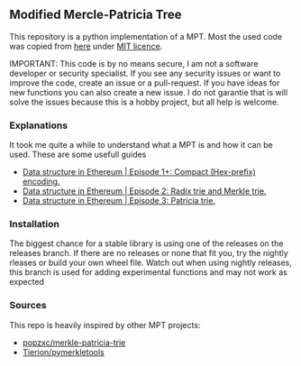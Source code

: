 ## Modified Mercle-Patricia Tree
This repository is a python implementation of a MPT. Most the used code was copied from [here](https://github.com/popzxc/merkle-patricia-trie/blob/master/LICENSE) under [MIT licence]('\\docs'). 

IMPORTANT: This code is by no means secure, I am not a software developer or security specialist. If you see any security issues or want to improve the code, create an issue or a pull-request. If you have ideas for new functions you can also create a new issue. I do not garantie that is will solve the issues because this is a hobby project, but all help is welcome.

### Explanations
It took me quite a while to understand what a MPT is and how it can be used.
These are some usefull guides
- [Data structure in Ethereum | Episode 1+: Compact (Hex-prefix) encoding.](https://medium.com/coinmonks/data-structure-in-ethereum-episode-1-compact-hex-prefix-encoding-12558ae02791)
- [Data structure in Ethereum | Episode 2: Radix trie and Merkle trie.](https://medium.com/coinmonks/data-structure-in-ethereum-episode-2-radix-trie-and-merkle-trie-d941d0bfd69a)
- [Data structure in Ethereum | Episode 3: Patricia trie.](https://medium.com/coinmonks/data-structure-in-ethereum-episode-3-patricia-trie-b7b0ccddd32f)

### Installation
The biggest chance for a stable library is using one of the releases on the releases branch. If there are no releases or none that fit you, try the nightly rleases or build your own wheel file. Watch out when using nightly releases, this branch is used for adding experimental functions and may not work as expected

### Sources
This repo is heavily inspired by other MPT projects:
- [popzxc/merkle-patricia-trie](https://github.com/popzxc/merkle-patricia-trie)
- [Tierion/pymerkletools](https://github.com/Tierion/pymerkletools)
